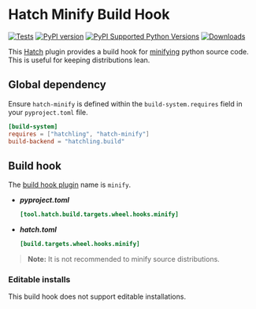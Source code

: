 # Hatch Minify Build Hook

<div>
<a href="https://github.com/djcopley/hatch-minify/actions/workflows/tests.yml"><img src="https://github.com/djcopley/hatch-minify/actions/workflows/tests.yml/badge.svg?branch=main" alt="Tests" /></a> <a href="https://badge.fury.io/py/hatch-minify"><img src="https://badge.fury.io/py/hatch-minify.svg" alt="PyPI version" /></a> <a href="https://pypi.python.org/pypi/hatch-minify/"><img src="https://img.shields.io/pypi/pyversions/hatch-minify.svg" alt="PyPI Supported Python Versions" /></a> <a href="https://pepy.tech/project/hatch-minify"><img src="https://static.pepy.tech/badge/hatch-minify" alt="Downloads" /></a>
</div>

This [Hatch](https://hatch.pypa.io/latest/) plugin provides a build hook for 
[minifying](https://en.wikipedia.org/wiki/Minification_(programming)) python source code. 
This is useful for keeping distributions lean.

## Global dependency

Ensure `hatch-minify` is defined within the `build-system.requires` field in your `pyproject.toml` file.

```toml
[build-system]
requires = ["hatchling", "hatch-minify"]
build-backend = "hatchling.build"
```

## Build hook

The [build hook plugin](https://hatch.pypa.io/latest/plugins/build-hook/reference/) name is `minify`.

- ***pyproject.toml***

    ```toml
    [tool.hatch.build.targets.wheel.hooks.minify]
    ```

- ***hatch.toml***

    ```toml
    [build.targets.wheel.hooks.minify]
    ```

> **Note:** It is not recommended to minify source distributions.

### Editable installs

This build hook does not support editable installations.
